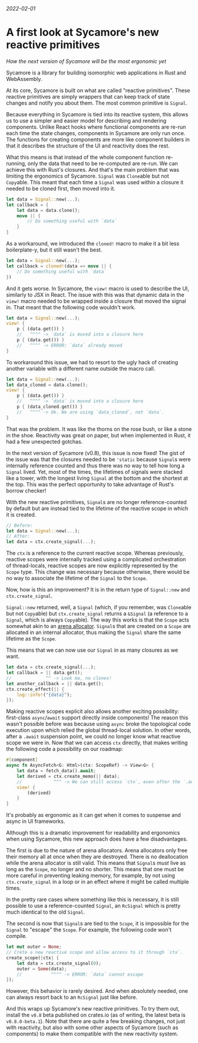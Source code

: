 _2022-02-01_

# A first look at Sycamore's new reactive primitives

_How the next version of Sycamore will be the most ergonomic yet_

Sycamore is a library for building isomorphic web applications in Rust and WebAssembly.

At its core, Sycamore is built on what are called "reactive primitives". These reactive primitives
are simply wrappers that can keep track of state changes and notify you about them. The most common
primitive is `Signal`.

Because everything in Sycamore is tied into its reactive system, this allows us to use a simpler and
easier model for describing and rendering components. Unlike React hooks where functional components
are re-run each time the state changes, components in Sycamore are only run once. The functions for
creating components are more like component builders in that it describes the structure of the UI
and reactivity does the rest.

What this means is that instead of the whole component function re-running, only the data that need
to be re-computed are re-run. We can achieve this with Rust's closures. And that's the main problem
that was limiting the ergonomics of Sycamore. `Signal` was `Clone`able but not `Copy`able. This
meant that each time a `Signal` was used within a closure it needed to be cloned first, then moved
into it.

```rust
let data = Signal::new(...);
let callback = {
    let data = data.clone();
    move || {
        // Do something useful with `data`
    }
}
```

As a workaround, we introduced the `cloned!` macro to make it a bit less boilerplate-y, but it still
wasn't the best.

```rust
let data = Signal::new(...);
let callback = cloned!(data => move || {
    // Do something useful with `data`
})
```

And it gets worse. In Sycamore, the `view!` macro is used to describe the UI, similarly to JSX in
React. The issue with this was that dynamic data in the `view!` macro needed to be wrapped inside a
closure that moved the signal in. That meant that the following code wouldn't work.

```rust
let data = Signal::new(...);
view! {
    p { (data.get()) }
    //   ^^^^ -> `data` is moved into a closure here
    p { (data.get()) }
    //   ^^^^ -> ERROR: `data` already moved
}
```

To workaround this issue, we had to resort to the ugly hack of creating another variable with a
different name outside the macro call.

```rust
let data = Signal::new(...);
let data_cloned = data.clone();
view! {
    p { (data.get()) }
    //   ^^^^ -> `data` is moved into a closure here
    p { (data_cloned.get()) }
    //   ^^^^ -> Ok. We are using `data_cloned`, not `data`.
}
```

That was the problem. It was like the thorns on the rose bush, or like a stone in the shoe.
Reactivity was great on paper, but when implemented in Rust, it had a few unexpected gotchas.

In the next version of Sycamore (v0.8), this issue is now fixed! The gist of the issue was that the
closures needed to be `'static` because `Signal`s were internally reference counted and thus there
was no way to tell how long a `Signal` lived. Yet, most of the times, the lifetimes of signals were
stacked like a tower, with the longest living `Signal` at the bottom and the shortest at the top.
This was the perfect opportunity to take advantage of Rust's borrow checker!

With the new reactive primitives, `Signal`s are no longer reference-counted by default but are
instead tied to the lifetime of the reactive scope in which it is created.

```rust
// Before:
let data = Signal::new(...);
// After:
let data = ctx.create_signal(...);
```

The `ctx` is a reference to the current reactive scope. Whereas previously, reactive scopes were
internally tracked using a complicated orchestration of thread-locals, reactive scopes are now
explicitly represented by the `Scope` type. This change was necessary because otherwise, there would
be no way to associate the lifetime of the `Signal` to the `Scope`.

Now, how is this an improvement? It is in the return type of `Signal::new` and `ctx.create_signal`.

`Signal::new` returned, well, a `Signal` (which, if you remember, was `Clone`able but not
`Copy`able) but `ctx.create_signal` returns a `&Signal` (a reference to a `Signal`, which is always
`Copy`able). The way this works is that the `Scope` acts somewhat akin to an
[arena allocator](https://en.wikipedia.org/wiki/Region-based_memory_management). `Signal`s that are
created on a `Scope` are allocated in an internal allocator, thus making the `Signal` share the same
lifetime as the `Scope`.

This means that we can now use our `Signal` in as many closures as we want.

```rust
let data = ctx.create_signal(...);
let callback = || data.get();
//             ^^ -> Look ma, no clones!
let another_callback = || data.get();
ctx.create_effect(|| {
    log::info!("{data}");
});
```

Making reactive scopes explicit also allows another exciting possibility: first-class
`async`/`await` support directly inside components! The reason this wasn't possible before was
because using `async` broke the topological code execution upon which relied the global thread-local
solution. In other words, after a `.await` suspension point, we could no longer know what reactive
scope we were in. Now that we can access `ctx` directly, that makes writing the following code a
possibility on our roadmap:

```rust
#[component]
async fn AsyncFetch<G: Html>(ctx: ScopeRef) -> View<G> {
    let data = fetch_data().await;
    let derived = ctx.create_memo(|| data);
    //            ^^^ -> We can still access `ctx`, even after the `.await` suspension point.
    view! {
        (derived)
    }
}
```

It's probably as ergonomic as it can get when it comes to suspense and async in UI frameworks.

Although this is a dramatic improvement for readability and ergonomics when using Sycamore, this new
approach does have a few disadvantages.

The first is due to the nature of arena allocators. Arena allocators only free their memory all at
once when they are destroyed. There is no deallocation while the arena allocator is still valid.
This means that `Signal`s _must_ live as long as the `Scope`, no longer and no shorter. This means
that one must be more careful in preventing leaking memory, for example, by not using
`ctx.create_signal` in a loop or in an effect where it might be called multiple times.

In the pretty rare cases where something like this is necessary, it is still possible to use a
reference-counted `Signal`, an `RcSignal` which is pretty much identical to the old `Signal`.

The second is now that `Signal`s are tied to the `Scope`, it is impossible for the `Signal` to
"escape" the `Scope`. For example, the following code won't compile.

```rust
let mut outer = None;
// Crete a new reactive scope and allow access to it through `ctx`.
create_scope(|ctx| {
    let data = ctx.create_signal(0);
    outer = Some(data);
    //           ^^^^ -> ERROR: `data` cannot escape
});
```

However, this behavior is rarely desired. And when absolutely needed, one can always resort back to
an `RcSignal` just like before.

And this wraps up Sycamore's new reactive primitives. To try them out, install the `v0.8` beta
published on crates.io (as of writing, the latest beta is `v0.8.0-beta.1`). Note that there are
quite a few breaking changes, not just with reactivity, but also with some other aspects of Sycamore
(such as components) to make them compatible with the new reactivity system.

